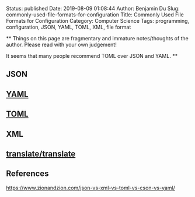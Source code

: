 Status: published
Date: 2019-08-09 01:08:44
Author: Benjamin Du
Slug: commonly-used-file-formats-for-configuration
Title: Commonly Used File Formats for Configuration
Category: Computer Science
Tags: programming, configuration, JSON, YAML, TOML, XML, file format

**
Things on this page are fragmentary and immature notes/thoughts of the author.
Please read with your own judgement!


It seems that many people recommend TOML over JSON and YAML.
**

## JSON

## [YAML](https://yaml.org/)

## [TOML](https://github.com/toml-lang/toml)

## XML

## [translate/translate](https://github.com/translate/translate)


## References

https://www.zionandzion.com/json-vs-xml-vs-toml-vs-cson-vs-yaml/
